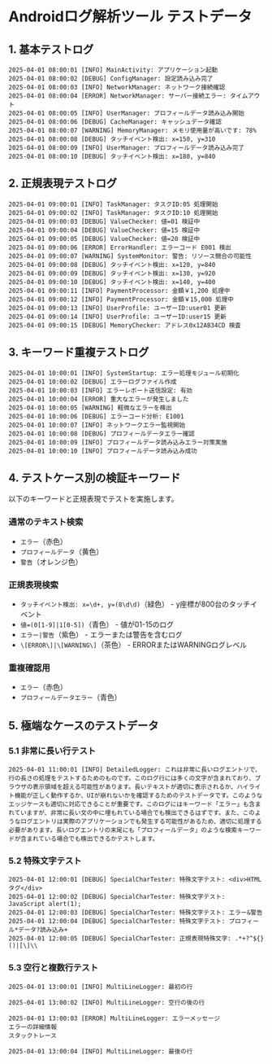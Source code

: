 # Androidログ解析ツール テストデータ

## 1. 基本テストログ

```
2025-04-01 08:00:01 [INFO] MainActivity: アプリケーション起動
2025-04-01 08:00:02 [DEBUG] ConfigManager: 設定読み込み完了
2025-04-01 08:00:03 [INFO] NetworkManager: ネットワーク接続確認
2025-04-01 08:00:04 [ERROR] NetworkManager: サーバー接続エラー: タイムアウト
2025-04-01 08:00:05 [INFO] UserManager: プロフィールデータ読み込み開始
2025-04-01 08:00:06 [DEBUG] CacheManager: キャッシュデータ確認
2025-04-01 08:00:07 [WARNING] MemoryManager: メモリ使用量が高いです: 78%
2025-04-01 08:00:08 [DEBUG] タッチイベント検出: x=150, y=310
2025-04-01 08:00:09 [INFO] UserManager: プロフィールデータ読み込み完了
2025-04-01 08:00:10 [DEBUG] タッチイベント検出: x=180, y=840
```

## 2. 正規表現テストログ

```
2025-04-01 09:00:01 [INFO] TaskManager: タスクID:05 処理開始
2025-04-01 09:00:02 [INFO] TaskManager: タスクID:10 処理開始
2025-04-01 09:00:03 [DEBUG] ValueChecker: 値=01 検証中
2025-04-01 09:00:04 [DEBUG] ValueChecker: 値=15 検証中
2025-04-01 09:00:05 [DEBUG] ValueChecker: 値=20 検証中
2025-04-01 09:00:06 [ERROR] ErrorHandler: エラーコード E001 検出
2025-04-01 09:00:07 [WARNING] SystemMonitor: 警告: リソース競合の可能性
2025-04-01 09:00:08 [DEBUG] タッチイベント検出: x=120, y=840
2025-04-01 09:00:09 [DEBUG] タッチイベント検出: x=130, y=920
2025-04-01 09:00:10 [DEBUG] タッチイベント検出: x=140, y=400
2025-04-01 09:00:11 [INFO] PaymentProcessor: 金額￥1,200 処理中
2025-04-01 09:00:12 [INFO] PaymentProcessor: 金額￥15,000 処理中
2025-04-01 09:00:13 [INFO] UserProfile: ユーザーID:user01 更新
2025-04-01 09:00:14 [INFO] UserProfile: ユーザーID:user15 更新
2025-04-01 09:00:15 [DEBUG] MemoryChecker: アドレス0x12AB34CD 検査
```

## 3. キーワード重複テストログ

```
2025-04-01 10:00:01 [INFO] SystemStartup: エラー処理モジュール初期化
2025-04-01 10:00:02 [DEBUG] エラーログファイル作成
2025-04-01 10:00:03 [INFO] エラーレポート送信設定: 有効
2025-04-01 10:00:04 [ERROR] 重大なエラーが発生しました
2025-04-01 10:00:05 [WARNING] 軽微なエラーを検出
2025-04-01 10:00:06 [DEBUG] エラーコード分析: E1001
2025-04-01 10:00:07 [INFO] ネットワークエラー監視開始
2025-04-01 10:00:08 [DEBUG] プロフィールデータエラー確認
2025-04-01 10:00:09 [INFO] プロフィールデータ読み込みエラー対策実施
2025-04-01 10:00:10 [INFO] プロフィールデータ読み込み成功
```

## 4. テストケース別の検証キーワード

以下のキーワードと正規表現でテストを実施します。

### 通常のテキスト検索

- `エラー`（赤色）
- `プロフィールデータ`（黄色）
- `警告`（オレンジ色）

### 正規表現検索

- `タッチイベント検出: x=\d+, y=(8\d\d)`（緑色） - y座標が800台のタッチイベント
- `値=(0[1-9]|1[0-5])`（青色） - 値が01-15のログ
- `エラー|警告`（紫色） - エラーまたは警告を含むログ
- `\[ERROR\]|\[WARNING\]`（茶色） - ERRORまたはWARNINGログレベル

### 重複確認用

- `エラー`（赤色）
- `プロフィールデータエラー`（青色）

## 5. 極端なケースのテストデータ

### 5.1 非常に長い行テスト

```
2025-04-01 11:00:01 [INFO] DetailedLogger: これは非常に長いログエントリで、行の長さの処理をテストするためのものです。このログ行には多くの文字が含まれており、ブラウザの表示領域を超える可能性があります。長いテキストが適切に表示されるか、ハイライト機能が正しく動作するか、UIが崩れないかを確認するためのテストデータです。このようなエッジケースも適切に対応できることが重要です。このログにはキーワード「エラー」も含まれていますが、非常に長い文の中に埋もれている場合でも検出できるはずです。また、このようなログエントリは実際のアプリケーションでも発生する可能性があるため、適切に処理する必要があります。長いログエントリの末尾にも「プロフィールデータ」のような検索キーワードが含まれている場合でも検出できるかテストします。
```

### 5.2 特殊文字テスト

```
2025-04-01 12:00:01 [DEBUG] SpecialCharTester: 特殊文字テスト: <div>HTMLタグ</div>
2025-04-01 12:00:02 [DEBUG] SpecialCharTester: 特殊文字テスト: JavaScript alert(1);
2025-04-01 12:00:03 [DEBUG] SpecialCharTester: 特殊文字テスト: エラー&警告
2025-04-01 12:00:04 [DEBUG] SpecialCharTester: 特殊文字テスト: プロフィール*データ?読み込み+
2025-04-01 12:00:05 [DEBUG] SpecialCharTester: 正規表現特殊文字: .*+?^${}()|[\]\\
```

### 5.3 空行と複数行テスト

```
2025-04-01 13:00:01 [INFO] MultiLineLogger: 最初の行

2025-04-01 13:00:02 [INFO] MultiLineLogger: 空行の後の行

2025-04-01 13:00:03 [ERROR] MultiLineLogger: エラーメッセージ
エラーの詳細情報
スタックトレース

2025-04-01 13:00:04 [INFO] MultiLineLogger: 最後の行
```
